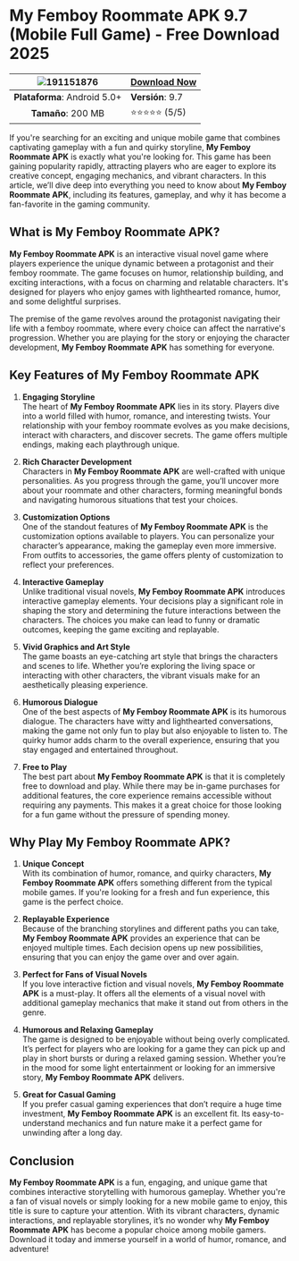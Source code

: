 # My Femboy Roommate APK 9.7 (Mobile Full Game) - Free Download 2025

|![191151876](https://github.com/user-attachments/assets/cabb9a1e-d047-4582-b92d-a6731132b3d4)|<a href="https://apkmia.com/my-femboy-roommate/">Download Now</a>|
|:-----------------------------------------------------:|----------------------------|
| **Plataforma**: Android 5.0+                          | **Versión**: 9.7           |
| **Tamaño**: 200 MB                                    | ⭐⭐⭐⭐⭐ (5/5)               |

If you're searching for an exciting and unique mobile game that combines captivating gameplay with a fun and quirky storyline, **My Femboy Roommate APK** is exactly what you're looking for. This game has been gaining popularity rapidly, attracting players who are eager to explore its creative concept, engaging mechanics, and vibrant characters. In this article, we’ll dive deep into everything you need to know about **My Femboy Roommate APK**, including its features, gameplay, and why it has become a fan-favorite in the gaming community.

## What is **My Femboy Roommate APK**?

**My Femboy Roommate APK** is an interactive visual novel game where players experience the unique dynamic between a protagonist and their femboy roommate. The game focuses on humor, relationship building, and exciting interactions, with a focus on charming and relatable characters. It's designed for players who enjoy games with lighthearted romance, humor, and some delightful surprises.

The premise of the game revolves around the protagonist navigating their life with a femboy roommate, where every choice can affect the narrative's progression. Whether you are playing for the story or enjoying the character development, **My Femboy Roommate APK** has something for everyone.

## Key Features of **My Femboy Roommate APK**

1. **Engaging Storyline**  
   The heart of **My Femboy Roommate APK** lies in its story. Players dive into a world filled with humor, romance, and interesting twists. Your relationship with your femboy roommate evolves as you make decisions, interact with characters, and discover secrets. The game offers multiple endings, making each playthrough unique.

2. **Rich Character Development**  
   Characters in **My Femboy Roommate APK** are well-crafted with unique personalities. As you progress through the game, you’ll uncover more about your roommate and other characters, forming meaningful bonds and navigating humorous situations that test your choices.

3. **Customization Options**  
   One of the standout features of **My Femboy Roommate APK** is the customization options available to players. You can personalize your character’s appearance, making the gameplay even more immersive. From outfits to accessories, the game offers plenty of customization to reflect your preferences.

4. **Interactive Gameplay**  
   Unlike traditional visual novels, **My Femboy Roommate APK** introduces interactive gameplay elements. Your decisions play a significant role in shaping the story and determining the future interactions between the characters. The choices you make can lead to funny or dramatic outcomes, keeping the game exciting and replayable.

5. **Vivid Graphics and Art Style**  
   The game boasts an eye-catching art style that brings the characters and scenes to life. Whether you’re exploring the living space or interacting with other characters, the vibrant visuals make for an aesthetically pleasing experience.

6. **Humorous Dialogue**  
   One of the best aspects of **My Femboy Roommate APK** is its humorous dialogue. The characters have witty and lighthearted conversations, making the game not only fun to play but also enjoyable to listen to. The quirky humor adds charm to the overall experience, ensuring that you stay engaged and entertained throughout.

7. **Free to Play**  
   The best part about **My Femboy Roommate APK** is that it is completely free to download and play. While there may be in-game purchases for additional features, the core experience remains accessible without requiring any payments. This makes it a great choice for those looking for a fun game without the pressure of spending money.

## Why Play **My Femboy Roommate APK**?

1. **Unique Concept**  
   With its combination of humor, romance, and quirky characters, **My Femboy Roommate APK** offers something different from the typical mobile games. If you're looking for a fresh and fun experience, this game is the perfect choice.

2. **Replayable Experience**  
   Because of the branching storylines and different paths you can take, **My Femboy Roommate APK** provides an experience that can be enjoyed multiple times. Each decision opens up new possibilities, ensuring that you can enjoy the game over and over again.

3. **Perfect for Fans of Visual Novels**  
   If you love interactive fiction and visual novels, **My Femboy Roommate APK** is a must-play. It offers all the elements of a visual novel with additional gameplay mechanics that make it stand out from others in the genre.

4. **Humorous and Relaxing Gameplay**  
   The game is designed to be enjoyable without being overly complicated. It’s perfect for players who are looking for a game they can pick up and play in short bursts or during a relaxed gaming session. Whether you’re in the mood for some light entertainment or looking for an immersive story, **My Femboy Roommate APK** delivers.

5. **Great for Casual Gaming**  
   If you prefer casual gaming experiences that don’t require a huge time investment, **My Femboy Roommate APK** is an excellent fit. Its easy-to-understand mechanics and fun nature make it a perfect game for unwinding after a long day.

## Conclusion

**My Femboy Roommate APK** is a fun, engaging, and unique game that combines interactive storytelling with humorous gameplay. Whether you're a fan of visual novels or simply looking for a new mobile game to enjoy, this title is sure to capture your attention. With its vibrant characters, dynamic interactions, and replayable storylines, it’s no wonder why **My Femboy Roommate APK** has become a popular choice among mobile gamers. Download it today and immerse yourself in a world of humor, romance, and adventure!
